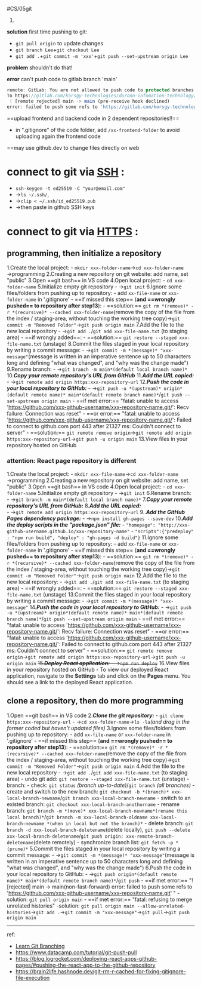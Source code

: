 #CS/05git 

1. 
**solution**
first time pushing to git: 
- `git pull origin` to update changes
- `git branch Lee`+`git checkout Lee`
- `git add .`+`git commit -m 'xxx'`+`git push --set-upstream origin Lee`

**problem**
shouldn't do that! 

**error**
can't push code to gitlab branch 'main'
```javascript
remote: GitLab: You are not allowed to push code to protected branches on this project.
To https://gitlab.com/korsgy-technologies/duronn-infomation-technology/duronn-project/duronn-frontend.git
 ! [remote rejected] main -> main (pre-receive hook declined)
error: failed to push some refs to 'https://gitlab.com/korsgy-technologies/duronn-infomation-technology/duronn-project/duronn-frontend.git'
```

==upload frontend and backend code in 2 dependent repositories!!==
- in ".gitignore" of the code folder, add `/xx-frontend-folder` to avoid uploading again the frontend code

==may use github.dev to change files directly on web

# connect to git via [SSH](https://www.coursera.org/learn/introduction-to-version-control/supplement/qZwXl/connecting-to-github-via-ssh) :
- `ssh-keygen -t ed25519 -C "your@email.com"`
- →`ls ~/.ssh/`,
- →`clip < ~/.ssh/id_ed25519.pub`
- →then paste in github SSH keys

# connect to git via [HTTPS](https://www.coursera.org/learn/introduction-to-version-control/supplement/0KErG/connecting-to-github-via-https) :
## programming, then initialize a repository 
1.Create the local project: 
	- `mkdir xxx-folder-name`→`cd xxx-folder-name` →programming
2.Creating a new repository on git website: add name, set "public"
3.Open ==git bash== in VS code
4.Open local project:
	- `cd xxx-folder-name` 
5.Initialize empty git repository
	- →`git init`
6.Ignore some files/folders from pushing up to repository:
	- add `xx-file-name` or `xxx-folder-name` in '.gitignore'
	- ==if missed this step== (**and ==wrongly pushed== to repository after step13**): 
		- ==solution:== `git rm *(remove)* -r *(recursive)* --cached xxx-folder-name`(remove the copy of the file from the index / staging-area, without touching the working tree copy)→`git commit -m "Removed Folder"`→`git push origin main`
7.Add the file to the new local repository
	- →`git add .`/`git add xxx-file-name.txt` (to staging area)
	- ==if wrongly added==: 
		- ==solution:== `git restore --staged xxx-file-name.txt` (unstage)
8.Commit the files staged in your local repository by writing a commit message: 
	- →`git commit -m *(message)* "xxx-message"`(message is written in an imperative sentence up to 50 characters long and defining "what was changed", and "why was the change made")
9.Rename branch: 
	- →`git branch -m main*(default local branch name)*`
10.***Copy your remote repository's URL from GitHub***
11.***Add the URL copied:***  
	- →`git remote add origin https:xxx-repository-url`
12.***Push the code in your local repository to GitHub:*** 
	- →`git push -u *(upstream)* origin*(default remote name)* main*(default remote branch name)*`/`git push --set-upstream origin main`
	- ==if met error:== "fatal: unable to access 'https://github.com/xxx-github-username/xxx-repository-name.git/': Recv failure: Connection was reset"
	- ==or error:== "fatal: unable to access 'https://github.com/xxx-github-username/xxx-repository-name.git/': Failed to connect to github.com port 443 after 21327 ms: Couldn't connect to server"
		- ==solution:== `git remote remove origin`→`git remote add origin https:xxx-repository-url`→`git push -u origin main`
13.View files in your repository hosted on GitHub


### attention: React page repository is different
1.Create the local project: 
	- `mkdir xxx-file-name`→`cd xxx-folder-name` →programming
2.Creating a new repository on git website: add name, set "public"
3.Open ==git bash== in VS code
4.Open local project:
	- `cd xxx-folder-name` 
5.Initialize empty git repository
	- →`git init`
6.Rename branch: 
	- →`git branch -m main*(default local branch name)*`
7.***Copy your remote repository's URL from GitHub:***
8.***Add the URL copied:***  
	- →`git remote add origin https:xxx-repository-url`
9..***Add the GitHub Pages dependency package:***
	- →`npm install gh-pages --save-dev`
10.***Add the deploy scripts in the "package.json" file:***
	- `"homepage": "http://xxx-github-username.github.io/xxx-repository-name"`
	- `"scripts":{"predeploy" : "npm run build", "deploy" : "gh-pages -d build"}`
11.Ignore some files/folders from pushing up to repository:
	- add `xx-file-name` or `xxx-folder-name` in '.gitignore'
	- ==if missed this step== (**and ==wrongly pushed== to repository after step13**): 
		- ==solution:== `git rm *(remove)* -r *(recursive)* --cached xxx-folder-name`(remove the copy of the file from the index / staging-area, without touching the working tree copy)→`git commit -m "Removed Folder"`→`git push origin main`
12.Add the file to the new local repository:
	- →`git add .`/`git add xxx-file-name.txt` (to staging area)
	- ==if wrongly added==: 
		- ==solution:== `git restore --staged xxx-file-name.txt` (unstage)
13.Commit the files staged in your local repository by writing a commit message: 
	- →`git commit -m *(message)* "xxx-message"`
14.***Push the code in your local repository to GitHub:*** 
	- →`git push -u *(upstream)* origin*(default remote name)* main*(default remote branch name)*`/`git push --set-upstream origin main`
	- ==if met error:== "fatal: unable to access 'https://github.com/xxx-github-username/xxx-repository-name.git/': Recv failure: Connection was reset"
	- ==or error:== "fatal: unable to access 'https://github.com/xxx-github-username/xxx-repository-name.git/': Failed to connect to github.com port 443 after 21327 ms: Couldn't connect to server"
		- ==solution:== `git remote remove origin`→`git remote add origin https:xxx-repository-url`→`git push -u origin main`
~~15.***Deploy React application:***
	- →`npm run deploy`~~
16.View files in your repository hosted on GitHub
	- To view our deployed React application, navigate to the **Settings** tab and click on the **Pages** menu. You should see a link to the deployed React application.

## clone a repository, then do more programming
1.Open ==git bash== in VS code
2.***Clone the git repository:***
	- `git clone https:xxx-repository-url`
	- →`cd xxx-folder-name`→`ls -la`*(and drag in the former coded but haven't updated files)* 
3.Ignore some files/folders from pushing up to repository:
	- add `xx-file-name` or `xxx-folder-name` in '.gitignore'
	- ==if missed this step== (**and ==wrongly pushed== to repository after step13**): 
		- ==solution:== `git rm *(remove)* -r *(recursive)* --cached xxx-folder-name`(remove the copy of the file from the index / staging-area, without touching the working tree copy)→`git commit -m "Removed Folder"`→`git push origin main`
4.Add the file to the new local repository
	- →`git add .`/`git add xxx-file-name.txt` (to staging area)
		- undo git add: `git restore --staged xxx-file-name.txt` (unstage)
	-  branch: 
		- check: `git status` *(branch up-to-date)*/`git branch` *(all branches)*
		- create and switch to the new branch: `git checkout -b *(branch)* xxx-local-branch-newname`/`git branch xxx-local-branch-newname`
		- switch to an existed branch: `git checkout xxx-local-branch-anothorname`
		- rename branch: `git branch -m *(move)* xxx-local-branch-newname*(rename this local branch)*`/`git branch -m xxx-local-branch-oldname xxx-local-branch-newname *(when in local but not the branch)*`
		- delete branch: `git branch -d xxx-local-branch-deletename`(delete locally), `git push --delete xxx-local-branch-deletename`/`git push origin: xxx-remote-branch-deletename`(delete remotely)
		- synchronize branch list: `git fetch -p *(prune)*`
5.Commit the files staged in your local repository by writing a commit message: 
	- →`git commit -m *(message)* "xxx-message"`(message is written in an imperative sentence up to 50 characters long and defining "what was changed", and "why was the change made")
6.Push the code in your local repository to GitHub: 
	- →`git push origin*(default remote name)* main*(default remote branch name)*`/`git push`
	- ==if met error:== "! [rejected]  main -> main(non-fast-forward) error: failed to push some refs to 'https://github.com/xxx-github-username/xxx-repository-name.git' "
		- solution: `git pull origin main`
		- ==if met error:== "fatal: refusing to merge unrelated histories"
			-solution: `git pull origin main --allow-unrelated-histories`→`git add .`→`git commit -m "xxx-message"`→`git pull`→`git push origin main`

---
ref:
- [Learn Git Branching](https://learngitbranching.js.org/)
- https://www.datacamp.com/tutorial/git-push-pull
- https://blog.logrocket.com/deploying-react-apps-github-pages/#pushing-the-react-app-to-the-github-repository
- https://brain2life.hashnode.dev/git-rm-r-cached-for-fixing-gitignore-file-execution